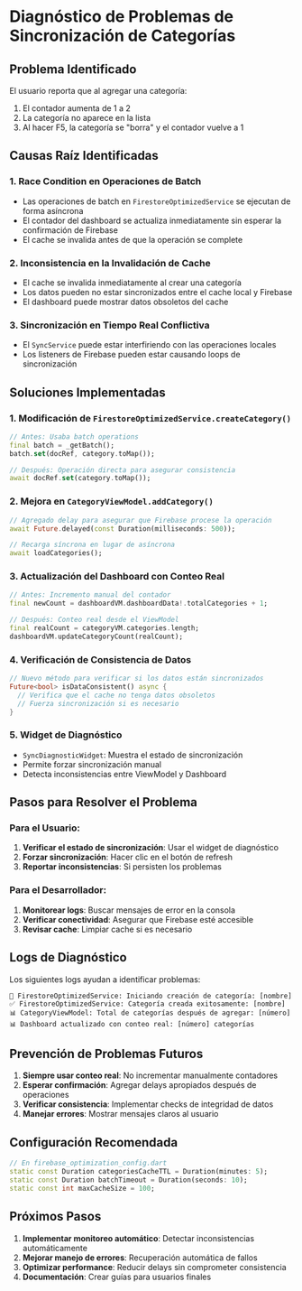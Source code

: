 # Diagnóstico de Problemas de Sincronización de Categorías

## Problema Identificado

El usuario reporta que al agregar una categoría:
1. El contador aumenta de 1 a 2
2. La categoría no aparece en la lista
3. Al hacer F5, la categoría se "borra" y el contador vuelve a 1

## Causas Raíz Identificadas

### 1. Race Condition en Operaciones de Batch
- Las operaciones de batch en `FirestoreOptimizedService` se ejecutan de forma asíncrona
- El contador del dashboard se actualiza inmediatamente sin esperar la confirmación de Firebase
- El cache se invalida antes de que la operación se complete

### 2. Inconsistencia en la Invalidación de Cache
- El cache se invalida inmediatamente al crear una categoría
- Los datos pueden no estar sincronizados entre el cache local y Firebase
- El dashboard puede mostrar datos obsoletos del cache

### 3. Sincronización en Tiempo Real Conflictiva
- El `SyncService` puede estar interfiriendo con las operaciones locales
- Los listeners de Firebase pueden estar causando loops de sincronización

## Soluciones Implementadas

### 1. Modificación de `FirestoreOptimizedService.createCategory()`
```dart
// Antes: Usaba batch operations
final batch = _getBatch();
batch.set(docRef, category.toMap());

// Después: Operación directa para asegurar consistencia
await docRef.set(category.toMap());
```

### 2. Mejora en `CategoryViewModel.addCategory()`
```dart
// Agregado delay para asegurar que Firebase procese la operación
await Future.delayed(const Duration(milliseconds: 500));

// Recarga síncrona en lugar de asíncrona
await loadCategories();
```

### 3. Actualización del Dashboard con Conteo Real
```dart
// Antes: Incremento manual del contador
final newCount = dashboardVM.dashboardData!.totalCategories + 1;

// Después: Conteo real desde el ViewModel
final realCount = categoryVM.categories.length;
dashboardVM.updateCategoryCount(realCount);
```

### 4. Verificación de Consistencia de Datos
```dart
// Nuevo método para verificar si los datos están sincronizados
Future<bool> isDataConsistent() async {
  // Verifica que el cache no tenga datos obsoletos
  // Fuerza sincronización si es necesario
}
```

### 5. Widget de Diagnóstico
- `SyncDiagnosticWidget`: Muestra el estado de sincronización
- Permite forzar sincronización manual
- Detecta inconsistencias entre ViewModel y Dashboard

## Pasos para Resolver el Problema

### Para el Usuario:
1. **Verificar el estado de sincronización**: Usar el widget de diagnóstico
2. **Forzar sincronización**: Hacer clic en el botón de refresh
3. **Reportar inconsistencias**: Si persisten los problemas

### Para el Desarrollador:
1. **Monitorear logs**: Buscar mensajes de error en la consola
2. **Verificar conectividad**: Asegurar que Firebase esté accesible
3. **Revisar cache**: Limpiar cache si es necesario

## Logs de Diagnóstico

Los siguientes logs ayudan a identificar problemas:

```
🔄 FirestoreOptimizedService: Iniciando creación de categoría: [nombre]
✅ FirestoreOptimizedService: Categoría creada exitosamente: [nombre]
📊 CategoryViewModel: Total de categorías después de agregar: [número]
📊 Dashboard actualizado con conteo real: [número] categorías
```

## Prevención de Problemas Futuros

1. **Siempre usar conteo real**: No incrementar manualmente contadores
2. **Esperar confirmación**: Agregar delays apropiados después de operaciones
3. **Verificar consistencia**: Implementar checks de integridad de datos
4. **Manejar errores**: Mostrar mensajes claros al usuario

## Configuración Recomendada

```dart
// En firebase_optimization_config.dart
static const Duration categoriesCacheTTL = Duration(minutes: 5);
static const Duration batchTimeout = Duration(seconds: 10);
static const int maxCacheSize = 100;
```

## Próximos Pasos

1. **Implementar monitoreo automático**: Detectar inconsistencias automáticamente
2. **Mejorar manejo de errores**: Recuperación automática de fallos
3. **Optimizar performance**: Reducir delays sin comprometer consistencia
4. **Documentación**: Crear guías para usuarios finales 
